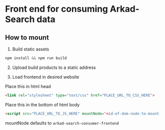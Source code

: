 # Front end for consuming Arkad-Search data

## How to mount

1. Build static assets
```js 
npm install && npm run build
```

2. Upload build products to a static address

3. Load frontend in desired website

Place this in html head
```html
<link rel="stylesheet" type="text/css" href="PLACE_URL_TO_CSS_HERE">
```

Place this in the bottom of html body
```html
<script src="PLACE_URL_TO_JS_HERE" mountNode="<id-of-dom-node-to-mount-on>" />
```

mountNode defaults to `arkad-search-consumer-frontend`